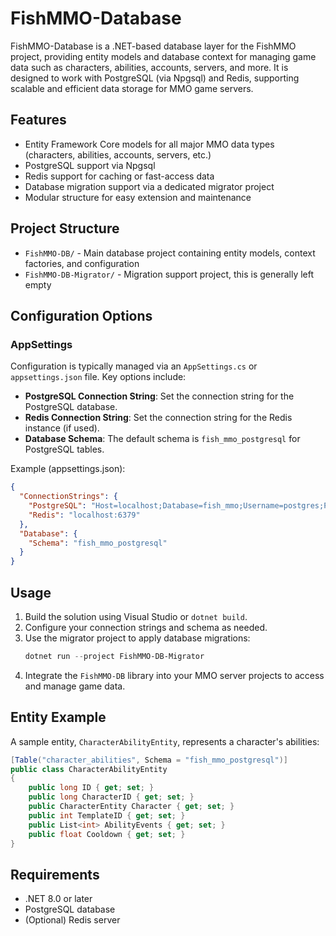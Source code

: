 # FishMMO-Database

FishMMO-Database is a .NET-based database layer for the FishMMO project, providing entity models and database context for managing game data such as characters, abilities, accounts, servers, and more. It is designed to work with PostgreSQL (via Npgsql) and Redis, supporting scalable and efficient data storage for MMO game servers.

## Features
- Entity Framework Core models for all major MMO data types (characters, abilities, accounts, servers, etc.)
- PostgreSQL support via Npgsql
- Redis support for caching or fast-access data
- Database migration support via a dedicated migrator project
- Modular structure for easy extension and maintenance

## Project Structure
- `FishMMO-DB/` - Main database project containing entity models, context factories, and configuration
- `FishMMO-DB-Migrator/` - Migration support project, this is generally left empty

## Configuration Options

### AppSettings
Configuration is typically managed via an `AppSettings.cs` or `appsettings.json` file. Key options include:

- **PostgreSQL Connection String**: Set the connection string for the PostgreSQL database.
- **Redis Connection String**: Set the connection string for the Redis instance (if used).
- **Database Schema**: The default schema is `fish_mmo_postgresql` for PostgreSQL tables.

Example (appsettings.json):
```json
{
  "ConnectionStrings": {
    "PostgreSQL": "Host=localhost;Database=fish_mmo;Username=postgres;Password=yourpassword",
    "Redis": "localhost:6379"
  },
  "Database": {
    "Schema": "fish_mmo_postgresql"
  }
}
```

## Usage
1. Build the solution using Visual Studio or `dotnet build`.
2. Configure your connection strings and schema as needed.
3. Use the migrator project to apply database migrations:
   ```powershell
   dotnet run --project FishMMO-DB-Migrator
   ```
4. Integrate the `FishMMO-DB` library into your MMO server projects to access and manage game data.

## Entity Example
A sample entity, `CharacterAbilityEntity`, represents a character's abilities:
```csharp
[Table("character_abilities", Schema = "fish_mmo_postgresql")]
public class CharacterAbilityEntity
{
    public long ID { get; set; }
    public long CharacterID { get; set; }
    public CharacterEntity Character { get; set; }
    public int TemplateID { get; set; }
    public List<int> AbilityEvents { get; set; }
    public float Cooldown { get; set; }
}
```

## Requirements
- .NET 8.0 or later
- PostgreSQL database
- (Optional) Redis server